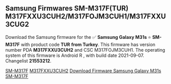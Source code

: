 <h2>Samsung Firmwares SM-M317F(TUR) M317FXXU3CUH2/M317FOJM3CUH1/M317FXXU3CUG2</h2>
Download the Samsung firmware for the ✅ <strong>Samsung Galaxy M31s </strong> ⭐ <strong>SM-M317F</strong> with product code <strong>TUR</strong> <strong> from Turkey</strong>. This firmware has version number PDA <strong>M317FXXU3CUH2</strong> and CSC M317FOJM3CUH1. The operating system of this firmware is Android R , with build date 2021-09-07. Changelist <strong>21553212</strong>.


[SM-M317F](https://samfirm.shop/samsung/model/SM-M317F)
[M317FXXU3CUH2](https://samfirm.shop/samsung/pda/M317FXXU3CUH2)
[Download Firmware Samsung Galaxy M31s SM-M317F](https://samfirm.shop/samsung/firmware/455108)
